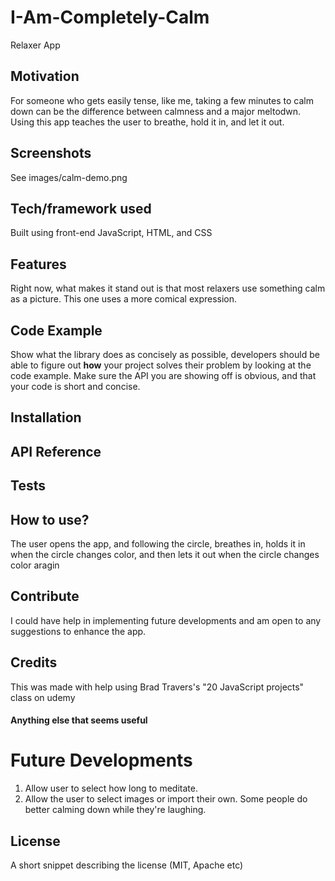 # I-Am-Completely-Calm
Relaxer App

## Motivation
For someone who gets easily tense, like me, taking a few minutes to calm down can be the difference between calmness and a major meltodwn. Using this app teaches the user to breathe, hold it in, and let it out.
 
## Screenshots
See images/calm-demo.png

## Tech/framework used
Built using front-end JavaScript, HTML, and CSS

## Features
Right now, what makes it stand out is that most relaxers use something calm as a picture. This one uses a more comical expression.

## Code Example
Show what the library does as concisely as possible, developers should be able to figure out **how** your project solves their problem by looking at the code example. Make sure the API you are showing off is obvious, and that your code is short and concise.

## Installation


## API Reference

## Tests


## How to use?
The user opens the app, and following the circle, breathes in, holds it in when the circle changes color, and then lets it out when the circle changes color aragin

## Contribute
I could have help in implementing future developments and am open to any suggestions to enhance the app.

## Credits
This was made with help using Brad Travers's "20 JavaScript projects" class on udemy

#### Anything else that seems useful

# Future Developments
1. Allow user to select how long to meditate.
2. Allow the user to select images or import their own. Some people do better calming down while they're laughing.

## License
A short snippet describing the license (MIT, Apache etc)
